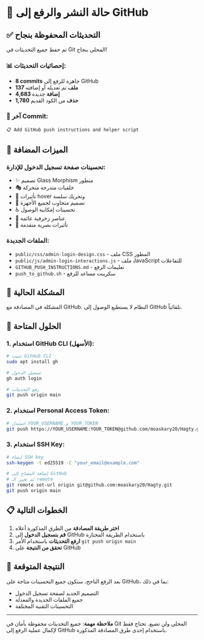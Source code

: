 # 🚀 حالة النشر والرفع إلى GitHub

## ✅ التحديثات المحفوظة بنجاح

تم حفظ جميع التحديثات في Git المحلي بنجاح! 

### 📊 إحصائيات التحديثات:
- **8 commits** جاهزة للرفع إلى GitHub
- **137 ملف** تم تعديله أو إضافته
- **4,683 إضافة** جديدة
- **1,780 حذف** من الكود القديم

### 🎯 آخر Commit:
```
📋 Add GitHub push instructions and helper script
```

## 🎨 الميزات المضافة

### تحسينات صفحة تسجيل الدخول للإدارة:
- ✨ تصميم Glass Morphism متطور
- 🎭 خلفيات متدرجة متحركة  
- 🌊 تأثيرات hover وتحريك سلسة
- 📱 تصميم متجاوب لجميع الأجهزة
- ♿ تحسينات إمكانية الوصول
- 🎪 عناصر زخرفية عائمة
- 💫 تأثيرات بصرية متقدمة

### الملفات الجديدة:
- `public/css/admin-login-design.css` - ملف CSS المطور
- `public/js/admin-login-interactions.js` - ملف JavaScript للتفاعلات
- `GITHUB_PUSH_INSTRUCTIONS.md` - تعليمات الرفع
- `push_to_github.sh` - سكريبت مساعد للرفع

## 🔧 المشكلة الحالية

المشكلة في المصادقة مع GitHub. النظام لا يستطيع الوصول إلى GitHub تلقائياً.

## 🚀 الحلول المتاحة

### 1. استخدام GitHub CLI (الأسهل):
```bash
# تثبيت GitHub CLI
sudo apt install gh

# تسجيل الدخول
gh auth login

# رفع التحديثات
git push origin main
```

### 2. استخدام Personal Access Token:
```bash
# استبدل YOUR_USERNAME و YOUR_TOKEN
git push https://YOUR_USERNAME:YOUR_TOKEN@github.com/moaskary20/Hagty.git main
```

### 3. استخدام SSH Key:
```bash
# إنشاء SSH key
ssh-keygen -t ed25519 -C "your_email@example.com"

# إضافة المفتاح إلى GitHub
# ثم تغيير الـ remote
git remote set-url origin git@github.com:moaskary20/Hagty.git
git push origin main
```

## 📋 الخطوات التالية

1. **اختر طريقة المصادقة** من الطرق المذكورة أعلاه
2. **قم بتسجيل الدخول** إلى GitHub باستخدام الطريقة المختارة
3. **ارفع التحديثات** باستخدام الأمر `git push origin main`
4. **تحقق من النتيجة** على GitHub

## 🎉 النتيجة المتوقعة

بعد الرفع الناجح، ستكون جميع التحسينات متاحة على GitHub، بما في ذلك:
- التصميم الجديد لصفحة تسجيل الدخول
- جميع الملفات الجديدة والمعدلة
- التحسينات التقنية المختلفة

---

**ملاحظة مهمة**: جميع التحديثات محفوظة بأمان في Git المحلي ولن تضيع. تحتاج فقط لإكمال عملية الرفع إلى GitHub باستخدام إحدى طرق المصادقة المذكورة.
